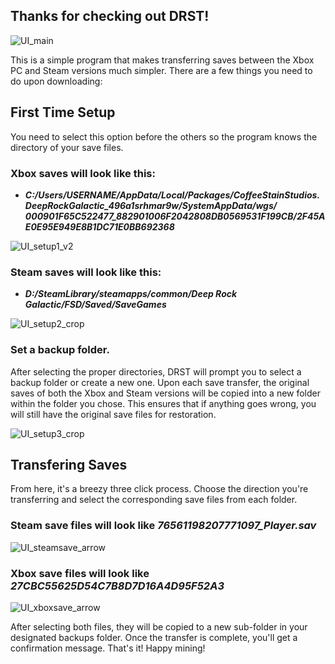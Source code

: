## Thanks for checking out DRST!

![UI_main](https://user-images.githubusercontent.com/53543020/148155830-99e4c027-dfcf-443b-ba5b-5a099940b706.png)

This is a simple program that makes transferring saves between the Xbox PC and Steam versions much simpler. There are a few things you need to do upon downloading:

## First Time Setup
You need to select this option before the others so the program knows the directory of your save files.

### Xbox saves will look like this:
- ***C:/Users/USERNAME/AppData/Local/Packages/CoffeeStainStudios.DeepRockGalactic_496a1srhmar9w/SystemAppData/wgs/
000901F65C522477_882901006F2042808DB0569531F199CB/2F45AE0E95E949E8B1DC71E0BB692368***

![UI_setup1_v2](https://user-images.githubusercontent.com/53543020/148176602-4a4101a0-b6ad-4bcd-af65-eb565c144e85.png)

### Steam saves will look like this:

- ***D:/SteamLibrary/steamapps/common/Deep Rock Galactic/FSD/Saved/SaveGames***

![UI_setup2_crop](https://user-images.githubusercontent.com/53543020/148156407-612fbd89-6e90-4cc8-98fe-e963c5cefa5e.png)

### Set a backup folder.

After selecting the proper directories, DRST will prompt you to select a backup folder or create a new one. Upon each save transfer, the original saves of both the Xbox and Steam versions will be copied into a new folder within the folder you chose. This ensures that if anything goes wrong, you will still have the original save files for restoration. 

![UI_setup3_crop](https://user-images.githubusercontent.com/53543020/148156410-f4eae4fc-abf0-4da2-bd6d-ba9329976d6c.png)

## Transfering Saves

From here, it's a breezy three click process. Choose the direction you're transferring and select the corresponding save files from each folder. 

### Steam save files will look like *76561198207771097_Player.sav*
![UI_steamsave_arrow](https://user-images.githubusercontent.com/53543020/148181689-a0c0f672-6ad1-4822-9159-c60534b7d592.png)

### Xbox save files will look like *27CBC55625D54C7B8D7D16A4D95F52A3*
![UI_xboxsave_arrow](https://user-images.githubusercontent.com/53543020/148181691-688d0b9f-6152-44d3-8f76-f4bbaaa6ca9e.png)

After selecting both files, they will be copied to a new sub-folder in your designated backups folder. Once the transfer is complete, you'll get a confirmation message. That's it! Happy mining!
